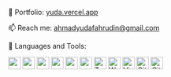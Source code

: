 🔗 Portfolio: [yuda.vercel.app](https://yuda.vercel.app/)

📫 Reach me: ahmadyudafahrudin@gmail.com

🌱 Languages and Tools:
    <div>
        <span>
            <img src="https://img.shields.io/badge/Next-black?style=for-the-badge&logo=next.js&logoColor=white" alt="nextjs" title="nextjs" height="25" />
        </span>
        <span>
            <img src="https://img.shields.io/badge/react-%2320232a.svg?style=for-the-badge&logo=react&logoColor=%2361DAFB" alt="react" title="react" height="25" />
        </span>
        <span>
            <img src="https://img.shields.io/badge/react_native-%2320232a.svg?style=for-the-badge&logo=react&logoColor=%2361DAFB" alt="react-native" title="react-natice" height="25" />
        </span>
        <span>
            <img src="https://img.shields.io/badge/angular-%23DD0031.svg?style=for-the-badge&logo=angular&logoColor=white" alt="angular" title="angular" height="25" />
        </span>
        <span>
            <img src="https://img.shields.io/badge/express.js-%23404d59.svg?style=for-the-badge&logo=express&logoColor=%2361DAFB" alt="express" title="express" height="25" />
        </span>
        <span>
            <img src="https://img.shields.io/badge/node.js-6DA55F?style=for-the-badge&logo=node.js&logoColor=white" alt="nodejs" title="nodejs" height="25" />
        </span>
        <span>
            <img src="https://img.shields.io/badge/typescript-%23007ACC.svg?style=for-the-badge&logo=typescript&logoColor=white" alt="TypeScript" title="TypeScript" height="25" />
        </span>
        <span>
            <img src="https://img.shields.io/badge/webpack-%238DD6F9.svg?style=for-the-badge&logo=webpack&logoColor=black" alt="Webpack" title="Webpack" height="25" />
        </span>
        <span>
            <img src="https://img.shields.io/badge/Visual%20Studio%20Code-0078d7.svg?style=for-the-badge&logo=visual-studio-code&logoColor=white" alt="VisualStudioCode" title="VisualStudioCode" height="25" />
        </span>
        <span>
            <img src="https://img.shields.io/badge/gitlab-%23181717.svg?style=for-the-badge&logo=gitlab&logoColor=white" alt="GitLab" title="GitLab" height="25" />
        </span>
        <span>
            <img src="https://img.shields.io/badge/github-%23121011.svg?style=for-the-badge&logo=github&logoColor=white" alt="GitHub" title="GitHub" height="25" />
        </span>
    </div>
    
